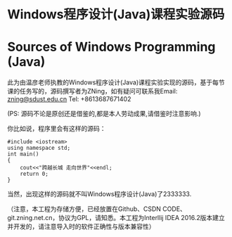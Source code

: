 # Windows程序设计(Java)课程实验源码
# Sources of Windows Programming (Java)

此为由温彦老师执教的Windows程序设计(Java)课程实验实现的源码，基于每节课的任务写的，源码撰写者为ZNing，如有疑问可联系我Email: <zning@sdust.edu.cn> Tel: +8613687671402

(PS: 源码不论是原创还是借鉴的,都是本人劳动成果,请借鉴时注意影响.)

你比如说，程序里会有这样的源码：

	#include <iostream>
	using namespace std;
	int main()
	{
		cout<<"跨越长城 走向世界"<<endl;
		return 0;
	}

当然，出现这样的源码就不叫Windows程序设计(Java)了2333333.

（注意，本工程为存储方便，已经放置在Github、CSDN CODE、git.zning.net.cn，协议为GPL，请知悉。本工程为Interllij IDEA 2016.2版本建立并开发的，请注意导入时的软件正确性与版本兼容性）